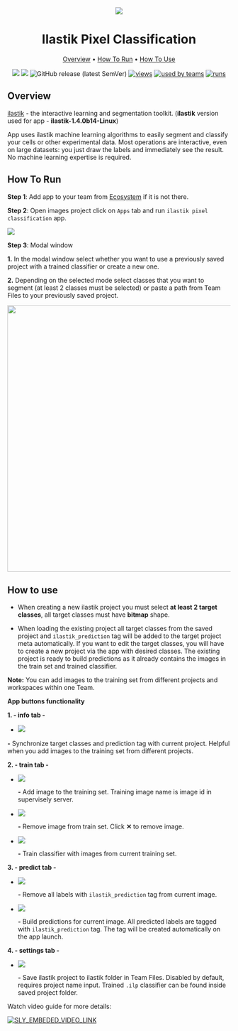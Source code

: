 <div align="center" markdown>
<img src="https://i.imgur.com/ok6t92G.png"/>



# Ilastik Pixel Classification

<p align="center">
  <a href="#Overview">Overview</a> •
  <a href="#How-To-Run">How To Run</a> •
  <a href="#How-To-Use">How To Use</a>
</p>

  
[![](https://img.shields.io/badge/supervisely-ecosystem-brightgreen)](https://ecosystem.supervise.ly/apps/ilastik-pixel-classification)
[![](https://img.shields.io/badge/slack-chat-green.svg?logo=slack)](https://supervise.ly/slack)
![GitHub release (latest SemVer)](https://img.shields.io/github/v/release/supervisely-ecosystem/ilastik-pixel-classification)
[![views](https://app.supervise.ly/img/badges/views/supervisely-ecosystem/ilastik-pixel-classification)](https://supervise.ly)
[![used by teams](https://app.supervise.ly/public/api/v3/ecosystem.counters?repo=supervisely-ecosystem/ilastik-pixel-classification&counter=downloads&label=used%20by%20teams)](https://supervise.ly)
[![runs](https://app.supervise.ly/img/badges/runs/supervisely-ecosystem/ilastik-pixel-classification)](https://supervise.ly)

</div>

## Overview

[ilastik](https://www.ilastik.org/) - the interactive learning and segmentation toolkit.
(**ilastik** version used for app - **ilastik-1.4.0b14-Linux**)

App uses ilastik machine learning algorithms to easily segment and classify your cells or other experimental data.
Most operations are interactive, even on large datasets: you just draw the labels and immediately see the result.
No machine learning expertise is required.

## How To Run 
**Step 1**: Add app to your team from [Ecosystem](https://ecosystem.supervise.ly/apps/ilastik-pixel-classification) if it is not there.

**Step 2**: Open images project click on `Apps` tab and run `ilastik pixel classification` app.

<img src="https://i.imgur.com/4mqzfp8.png"/>

**Step 3**: Modal window

**1.** In the modal window select whether you want to use a previously saved project with a trained classifier or create a new one.

**2.** Depending on the selected mode select classes that you want to segment (at least 2 classes must be selected) or paste a path from Team Files to your previously saved project.

<img src="https://i.imgur.com/B4RUqnj.png" width="600px"/>

## How to use

* When creating a new ilastik project you must select **at least 2 target classes**, all target classes must have **bitmap** shape.

* When loading the existing project all target classes from the saved project and `ilastik_prediction` tag will be added to the target project meta automatically. If you want to edit the target classes, you will have to create a new project via the app with desired classes. The existing project is ready to build predictions as it already contains the images in the train set and trained classifier.

**Note:** You can add images to the training set from different projects and workspaces within one Team.

**App buttons functionality**

**1. - info tab -**

* <img src="https://i.imgur.com/YQ5GEyJ.png"/>

**-** Synchronize target classes and prediction tag with current project. Helpful when you add images to the training set from different projects.

**2. - train tab -**

* <img src="https://i.imgur.com/E8DGTid.png"/> 

  **-** Add image to the training set. Training image name is image id in supervisely server.

* <img src="https://i.imgur.com/lFrPX8a.png"/> 

  **-** Remove image from train set. Click **✕** to remove image.

* <img src="https://i.imgur.com/wlhkmrZ.png"/> 

  **-** Train classifier with images from current training set.

**3. - predict tab -**

* <img src="https://i.imgur.com/ZbDABZB.png"/> 

  **-** Remove all labels with `ilastik_prediction` tag from current image.

* <img src="https://i.imgur.com/mKKw7bP.png"/> 

  **-** Build predictions for current image. All predicted labels are tagged with `ilastik_prediction` tag. 
        The tag will be created automatically on the app launch.

**4. - settings tab -**

* <img src="https://i.imgur.com/9SOehlM.png"/> 

  **-** Save ilastik project to ilastik folder in Team Files. Disabled by default, requires project name input. Trained `.ilp` classifier can be found inside saved project folder.


Watch video guide for more details:

<a data-key="sly-embeded-video-link" href="https://youtu.be/3Nf73GIju5w" data-video-code="3Nf73GIju5w">
    <img src="https://i.imgur.com/Jf54wuS.png" alt="SLY_EMBEDED_VIDEO_LINK"  style="max-width:500px;">
</a>
